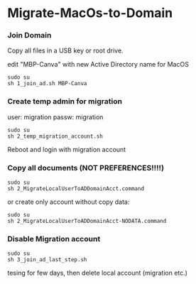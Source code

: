 # Migrate-MacOs-to-Domain

### Join Domain
Copy all files in a USB key or root drive.

edit "MBP-Canva" with new Active Directory name for MacOS
```
sudo su
sh 1_join_ad.sh MBP-Canva
```

### Create temp admin for migration
user: migration
passw: migration
```
sudo su
sh 2_temp_migration_account.sh
```
Reboot and login with migration account

### Copy all documents (NOT PREFERENCES!!!!)
```
sudo su
sh 2_MigrateLocalUserToADDomainAcct.command
```

or create only account without copy data:
```
sudo su
sh 2_MigrateLocalUserToADDomainAcct-NODATA.command
```

### Disable Migration account
```
sudo su
sh 3_join_ad_last_step.sh
```
tesing for few days, then delete local account (migration etc.)
